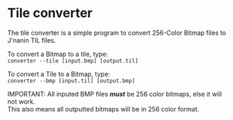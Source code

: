 # Tile converter

The tile converter is a simple program to convert 256-Color Bitmap files to J'nanin TIL files.

To convert a Bitmap to a tile, type:  
```converter --tile [input.bmp] [output.til]```

To convert a Tile to a Bitmap, type:  
```converter --bmp [input.til] [output.bmp]```

IMPORTANT: All inputed BMP files ***must*** be 256 color bitmaps, else it will not work.  
           This also means all outputted bitmaps will be in 256 color format.